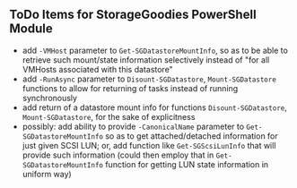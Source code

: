 ## ToDo Items for StorageGoodies PowerShell Module
- add `-VMHost` parameter to `Get-SGDatastoreMountInfo`, so as to be able to retrieve such mount/state information selectively instead of "for all VMHosts associated with this datastore"
- add `-RunAsync` parameter to `Disount-SGDatastore`, `Mount-SGDatastore` functions to allow for returning of tasks instead of running synchronously
- add return of a datastore mount info for functions `Disount-SGDatastore`, `Mount-SGDatastore`, for the sake of explicitness
- possibly: add ability to provide `-CanonicalName` parameter to `Get-SGDatastoreMountInfo` so as to get attached/detached information for just given SCSI LUN; or, add function like `Get-SGScsiLunInfo` that will provide such information (could then employ that in `Get-SGDatastoreMountInfo` function for getting LUN state information in uniform way)
